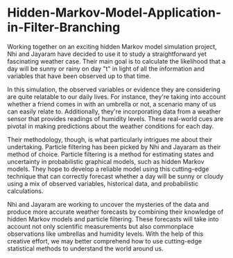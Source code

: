 # Hidden-Markov-Model-Application-in-Filter-Branching
Working together on an exciting hidden Markov model simulation project, Nhi and Jayaram have decided to use it to study a straightforward yet fascinating weather case. Their main goal is to calculate the likelihood that a day will be sunny or rainy on day "t" in light of all the information and variables that have been observed up to that time.

In this simulation, the observed variables or evidence they are considering are quite relatable to our daily lives. For instance, they're taking into account whether a friend comes in with an umbrella or not, a scenario many of us can easily relate to. Additionally, they're incorporating data from a weather sensor that provides readings of humidity levels. These real-world cues are pivotal in making predictions about the weather conditions for each day.

Their methodology, though, is what particularly intrigues me about their undertaking. Particle filtering has been picked by Nhi and Jayaram as their method of choice. Particle filtering is a method for estimating states and uncertainty in probabilistic graphical models, such as hidden Markov models. They hope to develop a reliable model using this cutting-edge technique that can correctly forecast whether a day will be sunny or cloudy using a mix of observed variables, historical data, and probabilistic calculations.

Nhi and Jayaram are working to uncover the mysteries of the data and produce more accurate weather forecasts by combining their knowledge of hidden Markov models and particle filtering. These forecasts will take into account not only scientific measurements but also commonplace observations like umbrellas and humidity levels. With the help of this creative effort, we may better comprehend how to use cutting-edge statistical methods to understand the world around us.






